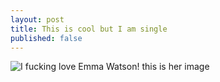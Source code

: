 ```yaml
---
layout: post
title: This is cool but I am single
published: false
---
```

![I fucking love Emma Watson! this is her image]({{site.baseurl}}/https://caknowledge.com/wp-content/uploads/2020/04/Emma-Watson-Net-Wealth.jpg)